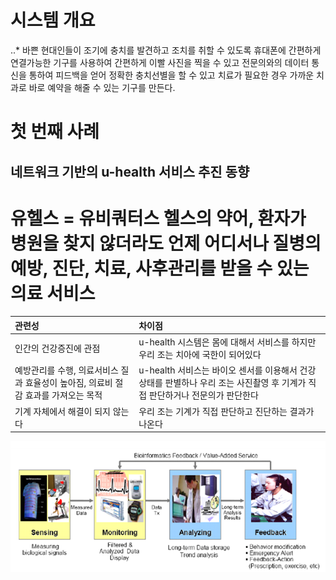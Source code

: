 # 시스템 개요 
..* 바쁜 현대인들이 조기에 충치를 발견하고 조치를 취할 수 있도록 휴대폰에 간편하게 연결가능한 기구를 사용하여  간편하게 이빨 사진을 찍을 수 있고 전문의와의 데이터 통신을 통하여 피드백을 얻어 정확한 충치선별을 할 수 있고 치료가 필요한 경우 가까운 치과로 바로 예약을 해줄 수 있는 기구를 만든다.





# 첫 번째 사례

## **네트워크 기반의 u-health 서비스 추진 동향**

# 유헬스 = 유비쿼터스 헬스의 약어, 환자가 병원을 찾지 않더라도 언제 어디서나 질병의 예방, 진단, 치료, 사후관리를 받을 수 있는 의료 서비스 #

|관련성				|차이점				|
|:------------------------------|:------------------------------|
|인간의 건강증진에 관점		|u-health 시스템은 몸에 대해서 서비스를 하지만 우리 조는 치아에 국한이 되어있다|
|예방관리를 수행, 의료서비스 질과 효율성이 높아짐, 의료비 절감 효과를 가져오는 목적|u-health 서비스는 바이오 센서를 이용해서 건강상태를 판별하나 우리 조는 사진촬영 후 기계가 직접 판단하거나 전문의가 판단한다|
|기계 자체에서 해결이 되지 않는다|우리 조는 기계가 직접 판단하고 진단하는 결과가 나온다|

![유헬스 이미지](https://github.com/homaik/STD/blob/master/%EC%9C%A0%ED%97%AC%EC%8A%A4.PNG?raw=true)
